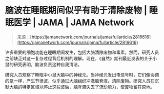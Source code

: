 <!--yml

category: 未分类

date: 2024-05-27 15:01:30

-->

# 脑波在睡眠期间似乎有助于清除废物 | 睡眠医学 | JAMA | JAMA Network

> 来源：[https://jamanetwork.com/journals/jama/fullarticle/2816616](https://jamanetwork.com/journals/jama/fullarticle/2816616)

许多重要的细胞功能在睡眠期间发生，包括大脑清除废物和毒素。然而，研究人员之前缺乏对这一复杂过程背后机制的理解。现在，《自然》期刊最近发表的关于小鼠的研究表明，脑波负责这种自我清洁。

研究人员观察了睡眠中小鼠大脑中的神经元。当神经元发出电信号时，它们像协调的泵一样，产生节律波，似乎通过大脑组织冲洗脑脊液，清除废物。研究人员在沉默大脑的特定区域以停止这些波后，脑脊液失去了流动能力，使废物留在原地。
